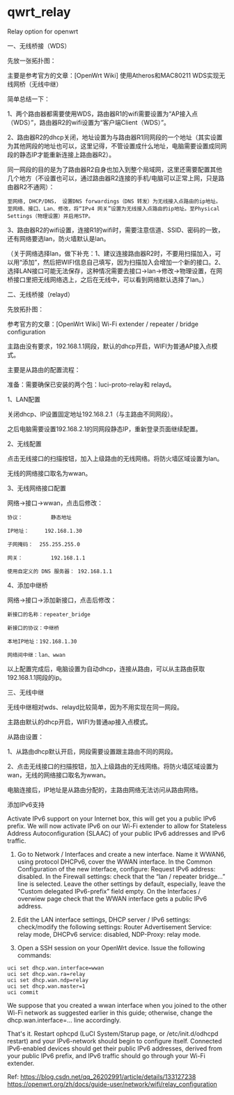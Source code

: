 # qwrt_relay
Relay option for openwrt


一、无线桥接（WDS）

先放一张拓扑图：

主要是参考官方的文章：[OpenWrt Wiki] 使用Atheros和MAC80211 WDS实现无线网桥（无线中继）

简单总结一下：

1、两个路由器都需要使用WDS，路由器R1的wifi需要设置为“AP接入点（WDS）”，路由器R2的wifi设置为“客户端Client（WDS）”。

2、路由器R2的dhcp关闭，地址设置为与路由器R1同网段的一个地址（其实设置为其他网段的地址也可以，这里记得，不管设置成什么地址，电脑需要设置成同网段的静态IP才能重新连接上路由器R2）。

同一网段的目的是为了路由器R2自身也加入到整个局域网，这里还需要配置其他几个地方（不设置也可以，通过路由器R2连接的手机/电脑可以正常上网，只是路由器R2不通网）：

    至网络, DHCP/DNS， 设置DNS forwardings（DNS 转发）为无线接入点路由的ip地址。
    至网络、接口、Lan、修改，将“IPv4 网关”设置为无线接入点路由的ip地址。至Physical Settings（物理设置）并启用STP。

3、路由器R2的wifi设置，连接R1的wifi时，需要注意信道、SSID、密码的一致，还有网络要选lan，防火墙默认是lan。

（关于网络选择lan，做下补充：1、建议连接路由器R2时，不要用扫描加入，可以用“添加”，然后把WIFI信息自己填写，因为扫描加入会增加一个新的接口。2、选择LAN接口可能无法保存，这种情况需要去接口->lan->修改->物理设置，在网桥接口里把无线网络选上，之后在无线中，可以看到网络默认选择了lan。）

二、无线桥接（relayd）

先放拓扑图：

参考官方的文章：[OpenWrt Wiki] Wi-Fi extender / repeater / bridge configuration

主路由没有要求，192.168.1.1网段，默认的dhcp开启，WIFI为普通AP接入点模式。

主要是从路由的配置流程：

准备：需要确保已安装的两个包：luci-proto-relay和 relayd。

1、LAN配置

关闭dhcp、IP设置固定地址192.168.2.1（与主路由不同网段）。

之后电脑需要设置192.168.2.1的同网段静态IP，重新登录页面继续配置。

2、无线配置

点击无线接口的扫描按钮，加入上级路由的无线网络。将防火墙区域设置为lan。

无线的网络接口取名为wwan。

3、无线网络接口配置

网络->接口->wwan，点击后修改：

    协议：         静态地址

    IP地址：     192.168.1.30

    子网掩码：  255.255.255.0

    网关：         192.168.1.1

    使用自定义的 DNS 服务器： 192.168.1.1

4、添加中继桥

网络->接口->添加新接口，点击后修改：

    新接口的名称：repeater_bridge

    新接口的协议：中继桥

    本地IP地址：192.168.1.30

    网络间中继：lan、wwan

以上配置完成后，电脑设置为自动dhcp，连接从路由，可以从主路由获取192.168.1.1网段的ip。

三、无线中继

无线中继相对wds、relayd比较简单，因为不用实现在同一网段。

主路由默认的dhcp开启，WIFI为普通ap接入点模式。

从路由设置：

1、从路由dhcp默认开启，网段需要设置跟主路由不同的网段。

2、点击无线接口的扫描按钮，加入上级路由的无线网络。将防火墙区域设置为wan，无线的网络接口取名为wwan。

电脑连接后，IP地址是从路由分配的，主路由网络无法访问从路由网络。

添加IPv6支持

Activate IPv6 support on your Internet box, this will get you a public IPv6 prefix. We will now activate IPv6 on our Wi-Fi extender to allow for Stateless Address Autoconfiguration (SLAAC) of your public IPv6 addresses and IPv6 traffic.

1. Go to Network / Interfaces and create a new interface. Name it WWAN6, using protocol DHCPv6, cover the WWAN interface. In the Common Configuration of the new interface, configure: Request IPv6 address: disabled. In the Firewall settings: check that the “lan / repeater bridge…” line is selected. Leave the other settings by default, especially, leave the “Custom delegated IPv6-prefix” field empty. On the Interfaces / overwiew page check that the WWAN interface gets a public IPv6 address.

2. Edit the LAN interface settings, DHCP server / IPv6 settings: check/modify the following settings: Router Advertisement Service: relay mode, DHCPv6 service: disabled, NDP-Proxy: relay mode.

3. Open a SSH session on your OpenWrt device. Issue the following commands:
```
uci set dhcp.wan.interface=wwan
uci set dhcp.wan.ra=relay
uci set dhcp.wan.ndp=relay
uci set dhcp.wan.master=1
uci commit
```
We suppose that you created a wwan interface when you joined to the other Wi-Fi network as suggested earlier in this guide; otherwise, change the dhcp.wan.interface=… line accordingly.

That's it. Restart ophcpd (LuCI System/Starup page, or /etc/init.d/odhcpd restart) and your IPv6-network should begin to configure itself. Connected IPv6-enabled devices should get their public IPv6 addresses, derived from your public IPv6 prefix, and IPv6 traffic should go through your Wi-Fi extender.


Ref: 
https://blog.csdn.net/qq_26202991/article/details/133127238  
https://openwrt.org/zh/docs/guide-user/network/wifi/relay_configuration
